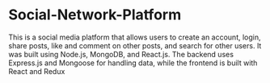 # Social-Network-Platform
 This is a social media platform that allows users to create an account, login, share posts, like and comment on other posts, and search for other users. It was built using Node.js, MongoDB, and React.js. The backend uses Express.js and Mongoose for handling data, while the frontend is built with React and Redux
